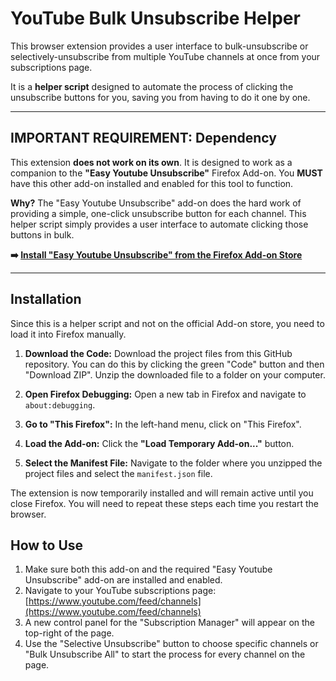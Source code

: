 # YouTube Bulk Unsubscribe Helper

This browser extension provides a user interface to bulk-unsubscribe or selectively-unsubscribe from multiple YouTube channels at once from your subscriptions page.

It is a **helper script** designed to automate the process of clicking the unsubscribe buttons for you, saving you from having to do it one by one.

---

## **IMPORTANT REQUIREMENT: Dependency**

This extension **does not work on its own**. It is designed to work as a companion to the **"Easy Youtube Unsubscribe"** Firefox Add-on. You **MUST** have this other add-on installed and enabled for this tool to function.

**Why?** The "Easy Youtube Unsubscribe" add-on does the hard work of providing a simple, one-click unsubscribe button for each channel. This helper script simply provides a user interface to automate clicking those buttons in bulk.

**➡️ [Install "Easy Youtube Unsubscribe" from the Firefox Add-on Store](https://addons.mozilla.org/en-US/firefox/addon/easy-youtube-unsubscribe/)**

---

## Installation

Since this is a helper script and not on the official Add-on store, you need to load it into Firefox manually.

1.  **Download the Code:** Download the project files from this GitHub repository. You can do this by clicking the green "Code" button and then "Download ZIP". Unzip the downloaded file to a folder on your computer.

2.  **Open Firefox Debugging:** Open a new tab in Firefox and navigate to `about:debugging`.

3.  **Go to "This Firefox":** In the left-hand menu, click on "This Firefox".

4.  **Load the Add-on:** Click the **"Load Temporary Add-on..."** button.

5.  **Select the Manifest File:** Navigate to the folder where you unzipped the project files and select the `manifest.json` file.

The extension is now temporarily installed and will remain active until you close Firefox. You will need to repeat these steps each time you restart the browser.

## How to Use

1.  Make sure both this add-on and the required "Easy Youtube Unsubscribe" add-on are installed and enabled.
2.  Navigate to your YouTube subscriptions page: [https://www.youtube.com/feed/channels](https://www.youtube.com/feed/channels)
3.  A new control panel for the "Subscription Manager" will appear on the top-right of the page.
4.  Use the "Selective Unsubscribe" button to choose specific channels or "Bulk Unsubscribe All" to start the process for every channel on the page.
